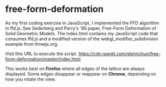 # free-form-deformation
As my first coding exercise in JavaScript, I implemented the FFD algorithm in ffd.js. See Sederberg and Parry's '86 paper, Free-Form Deformation of Solid Geometric Models. The index.html contains my JavaScript code that consumes ffd.js and a modified version of the webgl_modifier_subdivision example from threejs.org.

Visit this URL to execute the script.
https://cdn.rawgit.com/glennchun/free-form-deformation/master/index.html

This works best on **Firefox** where all edges of the lattice are always displayed. Some edges disappear or reappear on **Chrome**, depending on how you rotate the view.